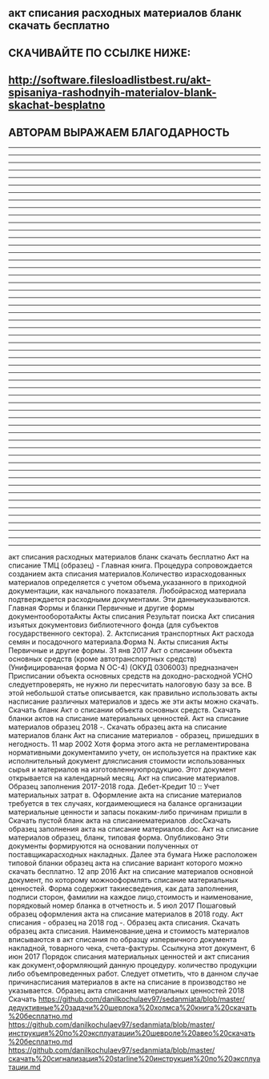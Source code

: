 акт списания расходных материалов бланк скачать бесплатно
--------------------------------------------------
СКАЧИВАЙТЕ ПО ССЫЛКЕ НИЖЕ:
--------------------------------------------------
http://software.filesloadlistbest.ru/akt-spisaniya-rashodnyih-materialov-blank-skachat-besplatno
--------------------------------------------------
АВТОРАМ ВЫРАЖАЕМ БЛАГОДАРНОСТЬ
--------------------------------------------------
--------------------------------------------------
--------------------------------------------------
--------------------------------------------------
--------------------------------------------------
--------------------------------------------------
--------------------------------------------------
--------------------------------------------------
--------------------------------------------------
--------------------------------------------------
--------------------------------------------------
--------------------------------------------------
--------------------------------------------------
--------------------------------------------------
--------------------------------------------------
--------------------------------------------------
--------------------------------------------------
--------------------------------------------------
--------------------------------------------------
--------------------------------------------------
--------------------------------------------------
--------------------------------------------------
--------------------------------------------------
--------------------------------------------------
--------------------------------------------------
--------------------------------------------------
--------------------------------------------------
--------------------------------------------------
--------------------------------------------------
--------------------------------------------------
--------------------------------------------------
--------------------------------------------------
--------------------------------------------------
--------------------------------------------------
--------------------------------------------------
--------------------------------------------------
--------------------------------------------------
--------------------------------------------------
--------------------------------------------------
--------------------------------------------------
--------------------------------------------------
--------------------------------------------------
--------------------------------------------------
--------------------------------------------------
--------------------------------------------------
--------------------------------------------------
--------------------------------------------------
--------------------------------------------------
--------------------------------------------------
--------------------------------------------------
--------------------------------------------------
--------------------------------------------------
--------------------------------------------------
--------------------------------------------------
--------------------------------------------------
акт списания расходных материалов бланк скачать бесплатно Акт на списание ТМЦ (образец) - Главная книга. Процедура сопровождается созданием акта списания материалов.Количество израсходованных материалов определяется с учетом объема,указанного в приходной документации, как начального показателя. Любойрасход материала подтверждается расходными документами. Эти данныеуказываются. Главная  Формы и бланки Первичные и другие формы документооборотаАкты Акты списания Результат поиска  Акт списания изъятых документовиз библиотечного фонда (для субъектов государственного сектора). 2. Актсписания транспортных  Акт расхода семян и посадочного материала.Форма N. Акты списания  Акты  Первичные и другие формы. 31 янв 2017  Акт о списании объекта основных средств (кроме автотранспортных средств) (Унифицированная форма N ОС-4) (ОКУД 0306003) предназначен  Присписании объекта основных средств на доходно-расходной УСНО следуетпроверять, не нужно ли пересчитать налоговую базу за все. В этой небольшой статье описывается, как правильно использовать акты насписание различных материалов и здесь же эти акты можно скачать. Скачать бланк Акт о списании объекта основных средств. Скачать бланки актов на списание материальных ценностей. Акт на списание материалов образец 2018 -. Скачать образец акта на списание материалов бланк
Акт на списание материалов - образец, пришедших в негодность. 11 мар 2002  Хотя форма этого акта не регламентирована нормативными документамипо учету, он используется на практике как исполнительный документ длясписания стоимости использованных сырья и материалов на изготовленнуюпродукцию. Этот документ открывается на календарный месяц. Акт на списание материалов. Образец заполнения 2017-2018 года. Дебет-Кредит  10 :: Учет материальных затрат в. Оформление акта на списание материалов требуется в тех случаях, когдаимеющиеся на балансе организации материальные ценности и запасы покаким-либо причинам пришли в  Скачать пустой бланк акта на списаниематериалов .docСкачать образец заполнения акта на списание материалов.doc. Акт на списание материалов образец, бланк, типовая форма. Опубликовано Эти документы формируются на основании полученных от поставщикарасходных накладных. Далее эта бумага  Ниже расположен типовой бланки образец акта на списание вариант которого можно скачать бесплатно. 12 апр 2016  Акт на списание материалов  основной документ, по которому можнооформлять списание материальных ценностей. Форма содержит такиесведения, как дата заполнения, подписи сторон, фамилии на каждое лицо,стоимость и наименование, порядковый номер бланка в отчетность и. 5 июл 2017  Пошаговый образец оформления акта на списание материалов в 2018 году. Акт списания - образец на 2018 год -. Образец акта списания. Скачать образец акта списания. Наименование,цена и стоимость материалов вписываются в акт списания по образцу изпервичного документа  накладной, товарного чека, счета-фактуры. Ссылкуна этот документ,
6 июн 2017  Порядок списания материальных ценностей и акт списания как документ,оформляющий данную процедуру.  количество продукции либо объемпроведенных работ. Следует отметить, что в данном случае причинасписания материалов в акте на списание в производство не указывается. Образец акта списания материальных ценностей 2018  Скачать
https://github.com/danilkochulaev97/sedanmiata/blob/master/дедуктивные%20задачи%20шерлока%20холмса%20книга%20скачать%20бесплатно.md
https://github.com/danilkochulaev97/sedanmiata/blob/master/инструкция%20по%20эксплуатации%20шевроле%20авео%20скачать%20бесплатно.md
https://github.com/danilkochulaev97/sedanmiata/blob/master/скачать%20сигнализация%20starline%20инструкция%20по%20эксплуатации.md